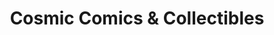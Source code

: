---
title: "Cosmic Comics & Collectibles"
url: /buffalo/cosmic-comics-und-collectibles/
shop: Sammler
---
